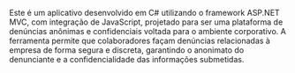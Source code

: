 Este é um aplicativo desenvolvido em C# utilizando o framework ASP.NET MVC, com integração de JavaScript, projetado para ser uma plataforma de denúncias anônimas e confidenciais voltada para o ambiente corporativo. 
A ferramenta permite que colaboradores façam denúncias relacionadas à empresa de forma segura e discreta, garantindo o anonimato do denunciante e a confidencialidade das informações submetidas.
